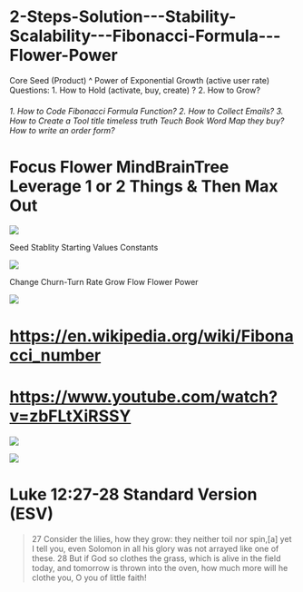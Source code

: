 # 2-Steps-Solution---Stability-Scalability---Fibonacci-Formula---Flower-Power
Core Seed (Product) ^ Power of Exponential Growth (active user rate) Questions: 1. How to Hold (activate, buy, create) ? 2. How to Grow?
###### 1. How to Code Fibonacci Formula Function? 2. How to Collect Emails? 3. How to Create a Tool title timeless truth Teuch Book Word Map they buy? How to write an order form?
# Focus Flower MindBrainTree Leverage 1 or 2 Things & Then Max Out
![](https://wikimedia.org/api/rest_v1/media/math/render/svg/58ebe8b2d5551fb272cd4258940fe1e492592d02)

Seed Stablity Starting Values Constants

![](https://wikimedia.org/api/rest_v1/media/math/render/svg/39ce4b302203aa4afd0eccf11b8ccbb207fadd06)

Change Churn-Turn Rate Grow Flow Flower Power

![](https://wikimedia.org/api/rest_v1/media/math/render/svg/0fff1a1716fcc169546079870357f92757ade5fa)

# https://en.wikipedia.org/wiki/Fibonacci_number
# https://www.youtube.com/watch?v=zbFLtXiRSSY
![](https://lh3.googleusercontent.com/proxy/fW-FN65YzqMXgxQQLym-K14Qu3j7wghxs4qV1NuCbNq2REQumAyRDPZnSKIiuQBU1t7RgN5g2msnDmdWP1LlWSeHJKXU6oZVdWGJ4YqRUihIo4HGdaf4zHIQf4ce8nmax4rniO2Jja7JOjFW9tB1LmNs5jJ2)

![](https://upload.wikimedia.org/wikipedia/commons/thumb/7/7a/FibonacciRabbit.svg/800px-FibonacciRabbit.svg.png)

# Luke 12:27-28 Standard Version (ESV)

> 27 Consider the lilies, how they grow: they neither toil nor spin,[a] yet I tell you, even Solomon in all his glory was not arrayed like one of these.
> 28 But if God so clothes the grass, which is alive in the field today, and tomorrow is thrown into the oven, how much more will he clothe you, O you of little faith!

